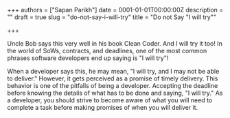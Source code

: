 +++
authors = ["Sapan Parikh"]
date = 0001-01-01T00:00:00Z
description = ""
draft = true
slug = "do-not-say-i-will-try"
title = "Do not Say \"I will try\""

+++

Uncle Bob says this very well in his book Clean Coder. And I will try it too! In the world of SoWs, contracts, and deadlines, one of the most common phrases software developers end up saying is "I will try"!

When a developer says this, he may mean, "I will try, and I may not be able to deliver." However, it gets perceived as a promise of timely delivery. This behavior is one of the pitfalls of being a developer. Accepting the deadline before knowing the details of what has to be done and saying, "I will try." As a developer, you should strive to become aware of what you will need to complete a task before making promises of when you will deliver it.
